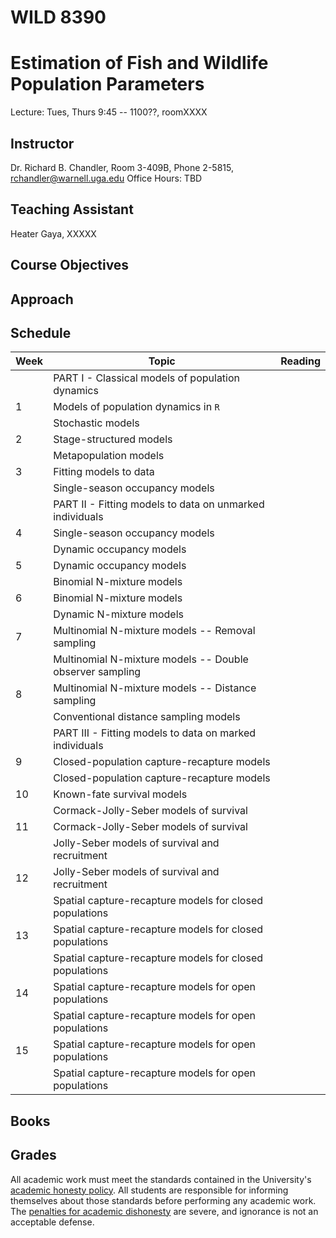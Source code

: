 # WILD 8390
# Estimation of Fish and Wildlife Population Parameters

Lecture: Tues, Thurs 9:45 -- 1100??, roomXXXX


## Instructor

Dr. Richard B. Chandler, Room 3-409B, Phone 2-5815, [rchandler@warnell.uga.edu](rchandler@warnell.uga.edu) 
Office Hours: TBD

## Teaching Assistant

Heater Gaya, XXXXX


## Course Objectives



## Approach

## Schedule


| Week | Topic | Reading  |
| ---- | ----- | -------- |
|      |  PART I - Classical models of population dynamics          |             |
| 1    | Models of population dynamics in `R`                       |             |
|      | Stochastic models                                          |             |
| 2    | Stage-structured models                                    |             |
|      | Metapopulation models                                      |             |
| 3    | Fitting models to data                                     |             |
|      | Single-season occupancy models                             |             |
|      |  PART II - Fitting models to data on unmarked individuals  |             |
| 4    | Single-season occupancy models                             |             |
|      | Dynamic occupancy models                                   |             |
| 5    | Dynamic occupancy models                                   |             |
|      | Binomial N-mixture models                                  |             | 
| 6    | Binomial N-mixture models                                  |             | 
|      | Dynamic N-mixture models                                   |             | 
| 7    | Multinomial N-mixture models -- Removal sampling           |             | 
|      | Multinomial N-mixture models -- Double observer sampling   |             | 
| 8    | Multinomial N-mixture models -- Distance sampling          |             | 
|      | Conventional distance sampling models                      |             | 
|      |  PART III - Fitting models to data on marked individuals   |             |
| 9    | Closed-population capture-recapture models                 |             |
|      | Closed-population capture-recapture models                 |             |
| 10   | Known-fate survival models                                 |             |
|      | Cormack-Jolly-Seber models of survival                     |             |
| 11   | Cormack-Jolly-Seber models of survival                     |             |
|      | Jolly-Seber models of survival and recruitment             |             |
| 12   | Jolly-Seber models of survival and recruitment             |             |
|      | Spatial capture-recapture models for closed populations    |             |
| 13   | Spatial capture-recapture models for closed populations    |             |
|      | Spatial capture-recapture models for closed populations    |             |
| 14   | Spatial capture-recapture models for open populations      |             |
|      | Spatial capture-recapture models for open populations      |             |
| 15   | Spatial capture-recapture models for open populations      |             |
|      | Spatial capture-recapture models for open populations      |             |




## Books 


## Grades


All academic work must meet the standards contained in the University's [academic honesty policy](https://honesty.uga.edu/).  All students are responsible for informing themselves about those standards before performing any academic work.  The [penalties for academic dishonesty](https://honesty.uga.edu/Academic-Honesty-Policy/Consequences_for_Honesty_Violations/) are severe, and ignorance is not an acceptable defense.	



